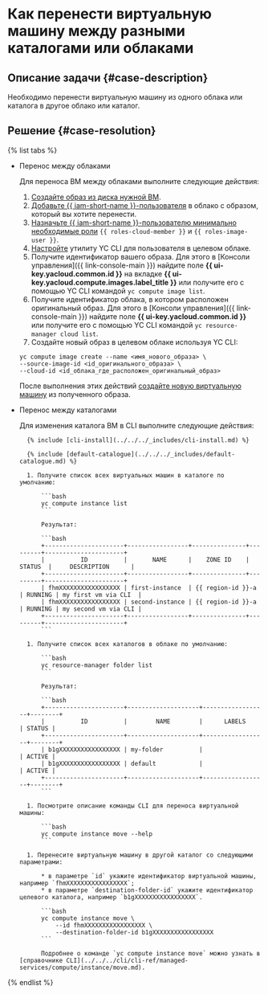 # Как перенести виртуальную машину между разными каталогами или облаками


## Описание задачи {#case-description}

Необходимо перенести виртуальную машину из одного облака или каталога в другое облако или каталог.

## Решение {#case-resolution}

{% list tabs %}

- Перенос между облаками

    Для переноса ВМ между облаками выполните следующие действия:

    1. [Создайте образ из диска нужной ВМ](../../../compute/operations/image-create/create-from-disk.md).
    1. [Добавьте {{ iam-short-name }}-пользователя](../../../iam/operations/users/create.md) в облако с образом, который вы хотите перенести.
    1. [Назначьте {{ iam-short-name }}-пользователю минимально необходимые роли](../../../iam/operations/roles/grant.md) `{{ roles-cloud-member }}` и `{{ roles-image-user }}`.
    1. [Настройте](../../../cli/quickstart.md) утилиту YC CLI для пользователя в целевом облаке.
    1. Получите идентификатор вашего образа. Для этого в [Консоли управления]({{ link-console-main }}) найдите поле **{{ ui-key.yacloud.common.id }}** на вкладке **{{ ui-key.yacloud.compute.images.label_title }}** или получите его с помощью YC CLI командой `yc compute image list`.
    1. Получите идентификатор облака, в котором расположен оригинальный образ. Для этого в [Консоли управления]({{ link-console-main }}) найдите поле **{{ ui-key.yacloud.common.id }}** или получите его с помощью YC CLI командой `yc resource-manager cloud list`.
    1. Создайте новый образ в целевом облаке используя YC CLI:

    ```
    yc compute image create --name <имя_нового_образа> \
    --source-image-id <id_оригинального_образа> \
    --cloud-id <id_облака_где_расположен_оригинальный_образ>
    ```

    После выполнения этих действий [создайте новую виртуальную машину](../../../compute/operations/vm-create/create-from-user-image.md#create-vm-from-image) из полученного образа.

- Перенос между каталогами

    Для изменения каталога ВМ в CLI выполните следующие действия:

        {% include [cli-install](../../../_includes/cli-install.md) %}

        {% include [default-catalogue](../../../_includes/default-catalogue.md) %}

        1. Получите список всех виртуальных машин в каталоге по умолчанию:

            ```bash
            yc compute instance list
            ```

            Результат:

            ```bash
            +----------------------+-----------------+---------------+---------+----------------------+
            |          ID          |       NAME      |    ZONE ID    | STATUS  |     DESCRIPTION      |
            +----------------------+-----------------+---------------+---------+----------------------+
            | fhmXXXXXXXXXXXXXXXXX | first-instance  | {{ region-id }}-a | RUNNING | my first vm via CLI  |
            | fhmXXXXXXXXXXXXXXXXX | second-instance | {{ region-id }}-a | RUNNING | my second vm via CLI |
            +----------------------+-----------------+---------------+---------+----------------------+
            ```      

        1. Получите список всех каталогов в облаке по умолчанию:

            ```bash
            yc resource-manager folder list
            ```

            Результат:

            ```bash
            +----------------------+--------------------+------------------+--------+
            |          ID          |        NAME        |      LABELS      | STATUS |
            +----------------------+--------------------+------------------+--------+
            | b1gXXXXXXXXXXXXXXXXX | my-folder          |                  | ACTIVE |
            | b1gXXXXXXXXXXXXXXXXX | default            |                  | ACTIVE |
            +----------------------+--------------------+------------------+--------+
            ```

        1. Посмотрите описание команды CLI для переноса виртуальной машины:

            ```bash
            yc compute instance move --help
            ```

        1. Перенесите виртуальную машину в другой каталог со следующими параметрами: 

            * в параметре `id` укажите идентификатор виртуальной машины, например `fhmXXXXXXXXXXXXXXXXX`;
            * в параметре `destination-folder-id` укажите идентификатор целевого каталога, например `b1gXXXXXXXXXXXXXXXXX`.

            ```bash
            yc compute instance move \
                --id fhmXXXXXXXXXXXXXXXXX \
                --destination-folder-id b1gXXXXXXXXXXXXXXXXX
            ```

            Подробнее о команде `yc compute instance move` можно узнать в [справочнике CLI](../../../cli/cli-ref/managed-services/compute/instance/move.md).

{% endlist %}